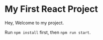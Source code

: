 # My First React Project

Hey, Welcome to my project.

Run `npm install` first, then `npm run start`.